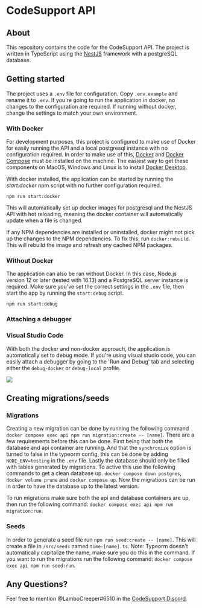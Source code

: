 # CodeSupport API

## About
This repository contains the code for the CodeSupport API. The project is written in TypeScript using the [NestJS](https://nestjs.com/) framework with a postgreSQL database.

## **Getting started**

The project uses a `.env` file for configuration. Copy `.env.example` and rename it to `.env`. If you're going to run the application in docker, no changes to the configuration are required. If running without docker, change the settings to match your own environment.

### **With Docker**
For development purposes, this project is configured to make use of Docker for easily running the API and a local postgresql instance with no configuration required. In order to make use of this, [Docker](https://docs.docker.com/get-docker/) and [Docker Compose](https://docs.docker.com/compose/install/) must be installed on the machine. The easiest way to get these components on MacOS, Windows and Linux is to install [Docker Desktop](https://www.docker.com/products/docker-desktop/).

With docker installed, the application can be started by running the *start:docker* npm script with no further configuration required.

`npm run start:docker`

This will automatically set up docker images for postgresql and the NestJS API with hot reloading, meaning the docker container will automatically update when a file is changed.

If any NPM dependencies are installed or uninstalled, docker might not pick up the changes to the NPM dependencies. To fix this, run `docker:rebuild`. This will rebuild the image and refresh any cached NPM packages.

### **Without Docker**
The application can also be ran without Docker. In this case, Node.js version 12 or later (tested with 16.13) and a PostgreSQL server instance is required. Make sure you've set the correct settings in the `.env` file, then start the app by running the `start:debug` script.

`npm run start:debug`

### **Attaching a debugger**
### Visual Studio Code
With both the docker and non-docker approach, the application is automatically set to debug mode. If you're using visual studio code, you can easily attach a debugger by going to the 'Run and Debug' tab and selecting either the `debug-docker` or `debug-local` profile. 

![](https://i.imgur.com/WyFg7D0.png)

## Creating migrations/seeds
### Migrations
Creating a new migration can be done by running the following command `docker compose exec api npm run migration:create -- [name]`.
There are a few requirements before this can be done. First being that both the database and api container are running. And that the `synchronize` option is turned to false in the typeorm config, this can be done by adding `NODE_ENV=testing` in the `.env` file.
Lastly the database should only be filled with tables generated by migrations. To active this use the following commands to get a clean database up. `docker compose down postgres`, `docker volume prune` and `docker compose up`. Now the migrations can be run in order to have the database up to the latest version.

To run migrations make sure both the api and database containers are up, then run the following command: `docker compose exec api npm run migration:run`.

### Seeds
In order to generate a seed file run `npm run seed:create -- [name]`. This will create a file in `/src/seeds` named `time-[name].ts`. Note: Typeorm doesn't automatically capitalize the name, make sure you do this in the command.
If you want to run the migrations run the following command: `docker compose exec api npm run seed:run`.

## **Any Questions?**
 Feel free to mention @LamboCreeper#6510 in the [CodeSupport Discord](https://codesupport.dev/discord).
